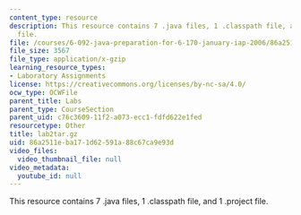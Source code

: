 ```yaml
---
content_type: resource
description: This resource contains 7 .java files, 1 .classpath file, and 1 .project
  file.
file: /courses/6-092-java-preparation-for-6-170-january-iap-2006/86a2511eba171d62591a88c67ca9e93d_lab2tar.gz
file_size: 3567
file_type: application/x-gzip
learning_resource_types:
- Laboratory Assignments
license: https://creativecommons.org/licenses/by-nc-sa/4.0/
ocw_type: OCWFile
parent_title: Labs
parent_type: CourseSection
parent_uid: c76c3609-11f2-a073-ecc1-fdfd622e1fed
resourcetype: Other
title: lab2tar.gz
uid: 86a2511e-ba17-1d62-591a-88c67ca9e93d
video_files:
  video_thumbnail_file: null
video_metadata:
  youtube_id: null
---
```

This resource contains 7 .java files, 1 .classpath file, and 1 .project file.